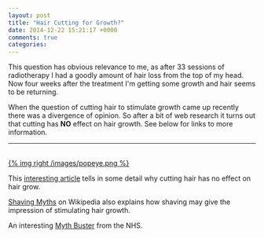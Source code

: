 ```yaml
---
layout: post
title: "Hair Cutting for Growth?"
date: 2014-12-22 15:21:17 +0000
comments: true
categories:
---
```

This question has obvious relevance to me, as after 33 sessions of radiotherapy I had a goodly amount of hair loss from the top of my head. Now four weeks after the treatment I'm getting some growth and hair seems to be returning.
<!--more-->

When the question of cutting hair to stimulate growth came up recently there was a divergence of opinion. So after a bit of web research it turns out that cutting has **NO** effect on hair growth. See below for links to more information.

------
<br />
<a href="http://www.zapahair.com/pages/article_02.html">{% img right /images/popeye.png %}</a>

This [interesting article](http://www.zapahair.com/pages/article_02.html") tells in some detail why cutting hair has no effect on hair grow.

[Shaving Myths](https://en.wikipedia.org/wiki/Shaving#Myths) on Wikipedia also explains how shaving may give the impression of stimulating hair growth.

An interesting [Myth Buster](http://www.nhs.uk/Tools/Pages/hair-loss-myths.aspx) from the NHS.
